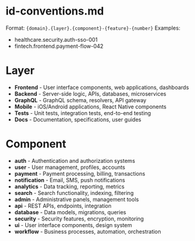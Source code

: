 # id-conventions.md
Format: `{domain}.{layer}.{component}-{feature}-{number}`
Examples:
- healthcare.security.auth-sso-001
- fintech.frontend.payment-flow-042

# Layer
- **Frontend** - User interface components, web applications, dashboards
- **Backend** - Server-side logic, APIs, databases, microservices
- **GraphQL** - GraphQL schema, resolvers, API gateway
- **Mobile** - iOS/Android applications, React Native components
- **Tests** - Unit tests, integration tests, end-to-end testing
- **Docs** - Documentation, specifications, user guides

# Component
- **auth** - Authentication and authorization systems
- **user** - User management, profiles, accounts
- **payment** - Payment processing, billing, transactions
- **notification** - Email, SMS, push notifications
- **analytics** - Data tracking, reporting, metrics
- **search** - Search functionality, indexing, filtering
- **admin** - Administrative panels, management tools
- **api** - REST APIs, endpoints, integration
- **database** - Data models, migrations, queries
- **security** - Security features, encryption, monitoring
- **ui** - User interface components, design system
- **workflow** - Business processes, automation, orchestration
